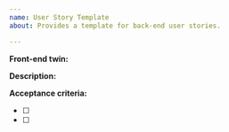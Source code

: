 ```yaml
---
name: User Story Template
about: Provides a template for back-end user stories.

---
```


**Front-end twin:**

**Description:**

**Acceptance criteria:**

- [ ]
- [ ]
